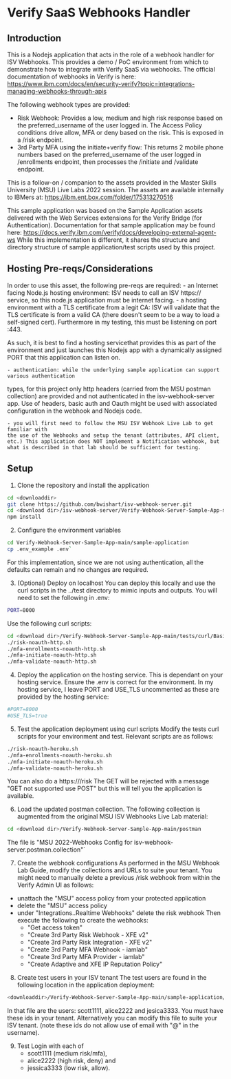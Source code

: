 # Verify SaaS Webhooks Handler

## Introduction
This is a Nodejs application that acts in the role of a webhook handler for
ISV Webhooks. This provides a demo / PoC environment from which to demonstrate how to 
integrate with Verify SaaS via webhooks. 
The official documentation of webhooks in Verify is here:
https://www.ibm.com/docs/en/security-verify?topic=integrations-managing-webhooks-through-apis

The following webhook types are provided:
- Risk Webhook: Provides a low, medium and high risk response based on the preferred_username of
the user logged in.  The Access Policy conditions drive allow, MFA or deny based on the risk. 
This is exposed in a /risk endpoint.
- 3rd Party MFA using the initiate+verify flow: This returns 2 mobile phone numbers based on the
preferred_username of the user logged in /enrollments endpoint, then processes the /initiate and 
/validate endpoint. 

This is a follow-on / companion to the assets provided in the Master Skills University (MSU) Live Labs 2022
session.  The assets are available internally to IBMers at:
https://ibm.ent.box.com/folder/175313270516

This sample application was based on the Sample Application assets delivered with the Web Services
extensions for the Verify Bridge (for Authentication). Documentation for that sample application 
may be found here: https://docs.verify.ibm.com/verify/docs/developing-external-agent-ws
While this implementation is different, it shares the structure and directory structure of 
sample application/test scripts used by this project.

## Hosting Pre-reqs/Considerations

In order to use this asset, the following pre-reqs are required:
	- an Internet facing Node.js hosting environment: ISV needs to call an ISV https:// service, so 
this node.js application must be internet facing.
	- a hosting environment with a TLS certificate from a legit CA: ISV will validate that the TLS
certificate is from a valid CA (there doesn't seem to be a way to load a self-signed cert). Furthermore
in my testing, this must be listening on port :443.  

As such, it is best to find a hosting servicethat provides this as part of the environment and just 
launches this Nodejs app with a dynamically assigned PORT that this application can listen on.

	- authentication: while the underlying sample application can support various authentication 
types, for this project only http headers (carried from the MSU postman collection) are provided
and not authenticated in the isv-webhook-server app. Use of headers, basic auth and Oauth might
be used with associated configuration in the webhook and Nodejs code.

	- you will first need to follow the MSU ISV Webhook Live Lab to get familiar with
	the use of the Webhooks and setup the tenant (attributes, API client, etc.) This application does NOT implement a Notification webhook, but 
	what is described in that lab should be sufficient for testing. 

## Setup

1. Clone the repository and install the application
```bash
cd <downloaddir>
git clone https://github.com/bwishart/isv-webhook-server.git
cd <download dir>/isv-webhook-server/Verify-Webhook-Server-Sample-App-main/sample_application
npm install
```

2. Configure the environment variables
```bash
cd Verify-Webhook-Server-Sample-App-main/sample-application
cp .env_example .env`
```
For this implementation, since we are not using authentication, all the defaults can remain
and no changes are required.

3. (Optional) Deploy on localhost
You can deploy this locally and use the curl scripts in the ../test directory to mimic
inputs and outputs.  You will need to set the following in .env:
```bash
PORT=8000
```
Use the following curl scripts:
```bash
cd <download dir>/Verify-Webhook-Server-Sample-App-main/tests/curl/BasicAuth
./risk-noauth-http.sh
./mfa-enrollments-noauth-http.sh
./mfa-initiate-noauth-http.sh
./mfa-validate-noauth-http.sh
```

4. Deploy the application on the hosting service.
This is dependant on your hosting service.  Ensure the .env is correct for the environment.
In my hosting service, I leave PORT and USE_TLS uncommented as these are provided by the hosting
service:
```bash
#PORT=8000
#USE_TLS=true
```

5. Test the application deployment using curl scripts
Modify the tests curl scripts for your environment and test. Relevant scripts are as follows:
```bash
./risk-noauth-heroku.sh
./mfa-enrollments-noauth-heroku.sh
./mfa-initiate-noauth-heroku.sh
./mfa-validate-noauth-heroku.sh
```
You can also do a https://<yourhost>/risk
The GET will be rejected with a message "GET not supported use POST" but this will tell you
the application is available.

6. Load the updated postman collection.
The following collection is augmented from the original MSU ISV Webhooks Live Lab material:
```bash
cd <download dir>/Verify-Webhook-Server-Sample-App-main/postman
```
The file is "MSU 2022-Webhooks Config for isv-webhook-server.postman.collection"`

7. Create the webhook configurations
As performed in the MSU Webhook Lab Guide, modify the collections and URLs to suite your tenant.
You might need to manually delete a previous /risk webhook from within the Verify Admin UI as follows:
- unattach the "MSU" access policy from your protected application
- delete the "MSU" access policy
- under "Integrations..Realtime Webhooks" delete the risk webhook
Then execute the following to create the webhooks:
	- "Get access token"
	- "Create 3rd Party Risk Webhook - XFE v2"
	- "Create 3rd Party Risk Integration - XFE v2"
	- "Create 3rd Party MFA Webhook - iamlab"
	- "Create 3rd Party MFA Provider - iamlab"
	- "Create Adaptive and XFE IP Reputation Policy"
	
8. Create test users in your ISV tenant
The test users are found in the following location in the application deployment:
```bash
<downloaddir>/Verify-Webhook-Server-Sample-App-main/sample-application/datasource/datasource.js
```
In that file are the users: scott1111, alice2222 and jesica3333. You must have these ids
in your tenant. Alternatively you can modify this file to suite your ISV tenant. (note these
ids do not allow use of email with "@" in the username). 

9. Test
Login with each of 
	- scott1111 (medium risk/mfa), 
	- alice2222 (high risk, deny) and
	- jessica3333 (low risk, allow).
	

	
